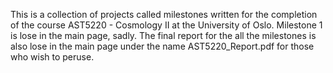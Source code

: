 This is a collection of projects called milestones written for the completion of the course AST5220 - Cosmology II at the University of Oslo.
Milestone 1 is lose in the main page, sadly. The final report for the all the milestones is also lose in the main page under the name AST5220_Report.pdf for those who wish to peruse. 
